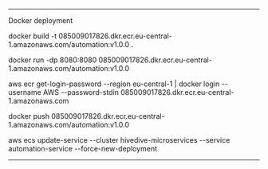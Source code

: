 ------------------------------

Docker deployment

docker build -t 085009017826.dkr.ecr.eu-central-1.amazonaws.com/automation:v1.0.0 . 

docker run -dp 8080:8080 085009017826.dkr.ecr.eu-central-1.amazonaws.com/automation:v1.0.0

aws ecr get-login-password --region eu-central-1 | docker login --username AWS --password-stdin 085009017826.dkr.ecr.eu-central-1.amazonaws.com

docker push 085009017826.dkr.ecr.eu-central-1.amazonaws.com/automation:v1.0.0

aws ecs update-service --cluster hivedive-microservices --service automation-service --force-new-deployment

------------------------------